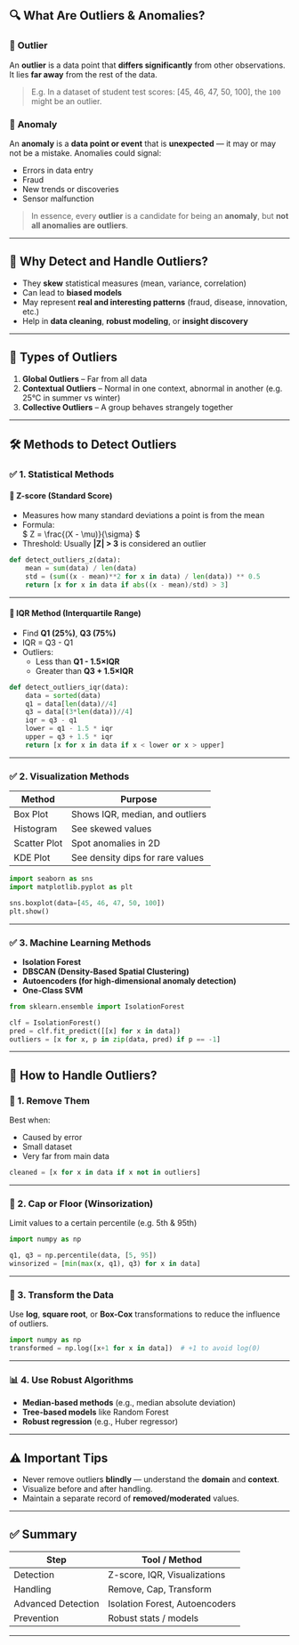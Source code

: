 

## 🔍 What Are Outliers & Anomalies?

### 📌 **Outlier**
An **outlier** is a data point that **differs significantly** from other observations. It lies **far away** from the rest of the data.

> E.g. In a dataset of student test scores: [45, 46, 47, 50, 100], the `100` might be an outlier.

### 📌 **Anomaly**
An **anomaly** is a **data point or event** that is **unexpected** — it may or may not be a mistake. Anomalies could signal:
- Errors in data entry
- Fraud
- New trends or discoveries
- Sensor malfunction

> In essence, every **outlier** is a candidate for being an **anomaly**, but **not all anomalies are outliers**.

---

## 🧠 Why Detect and Handle Outliers?

- They **skew** statistical measures (mean, variance, correlation)
- Can lead to **biased models**
- May represent **real and interesting patterns** (fraud, disease, innovation, etc.)
- Help in **data cleaning**, **robust modeling**, or **insight discovery**

---

## 🔢 Types of Outliers

1. **Global Outliers** – Far from all data
2. **Contextual Outliers** – Normal in one context, abnormal in another (e.g. 25°C in summer vs winter)
3. **Collective Outliers** – A group behaves strangely together

---

## 🛠️ Methods to Detect Outliers


### ✅ 1. **Statistical Methods**

#### 📌 Z-score (Standard Score)
- Measures how many standard deviations a point is from the mean
- Formula:  
  $
  Z = \frac{(X - \mu)}{\sigma}
  $
- Threshold: Usually **|Z| > 3** is considered an outlier

```python
def detect_outliers_z(data):
    mean = sum(data) / len(data)
    std = (sum((x - mean)**2 for x in data) / len(data)) ** 0.5
    return [x for x in data if abs((x - mean)/std) > 3]
```

---

#### 📌 IQR Method (Interquartile Range)
- Find **Q1 (25%)**, **Q3 (75%)**
- IQR = Q3 - Q1
- Outliers:  
  - Less than **Q1 - 1.5×IQR**  
  - Greater than **Q3 + 1.5×IQR**

```python
def detect_outliers_iqr(data):
    data = sorted(data)
    q1 = data[len(data)//4]
    q3 = data[(3*len(data))//4]
    iqr = q3 - q1
    lower = q1 - 1.5 * iqr
    upper = q3 + 1.5 * iqr
    return [x for x in data if x < lower or x > upper]
```

---

### ✅ 2. **Visualization Methods**

| Method        | Purpose                              |
|---------------|--------------------------------------|
| Box Plot      | Shows IQR, median, and outliers      |
| Histogram     | See skewed values                    |
| Scatter Plot  | Spot anomalies in 2D                 |
| KDE Plot      | See density dips for rare values     |

```python
import seaborn as sns
import matplotlib.pyplot as plt

sns.boxplot(data=[45, 46, 47, 50, 100])
plt.show()
```

---

### ✅ 3. **Machine Learning Methods**

- **Isolation Forest**
- **DBSCAN (Density-Based Spatial Clustering)**
- **Autoencoders (for high-dimensional anomaly detection)**
- **One-Class SVM**

```python
from sklearn.ensemble import IsolationForest

clf = IsolationForest()
pred = clf.fit_predict([[x] for x in data])
outliers = [x for x, p in zip(data, pred) if p == -1]
```

---

## 🧹 How to Handle Outliers?

### 🔄 1. **Remove Them**
Best when:
- Caused by error
- Small dataset
- Very far from main data

```python
cleaned = [x for x in data if x not in outliers]
```

---

### 🧱 2. **Cap or Floor (Winsorization)**
Limit values to a certain percentile (e.g. 5th & 95th)

```python
import numpy as np

q1, q3 = np.percentile(data, [5, 95])
winsorized = [min(max(x, q1), q3) for x in data]
```

---

### 🔧 3. **Transform the Data**
Use **log**, **square root**, or **Box-Cox** transformations to reduce the influence of outliers.

```python
import numpy as np
transformed = np.log([x+1 for x in data])  # +1 to avoid log(0)
```

---

### 📊 4. **Use Robust Algorithms**
- **Median-based methods** (e.g., median absolute deviation)
- **Tree-based models** like Random Forest
- **Robust regression** (e.g., Huber regressor)

---

## ⚠️ Important Tips

- Never remove outliers **blindly** — understand the **domain** and **context**.
- Visualize before and after handling.
- Maintain a separate record of **removed/moderated** values.

---

## ✅ Summary

| Step                | Tool / Method                    |
|---------------------|----------------------------------|
| Detection           | Z-score, IQR, Visualizations     |
| Handling            | Remove, Cap, Transform           |
| Advanced Detection  | Isolation Forest, Autoencoders   |
| Prevention          | Robust stats / models            |

---
